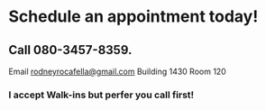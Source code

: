 # Schedule an appointment today!
## Call 080-3457-8359.  
Email rodneyrocafella@gmail.com
Building 1430 Room 120

### I accept Walk-ins but perfer you call first!
